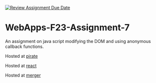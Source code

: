 [![Review Assignment Due Date](https://classroom.github.com/assets/deadline-readme-button-24ddc0f5d75046c5622901739e7c5dd533143b0c8e959d652212380cedb1ea36.svg)](https://classroom.github.com/a/Kv-XePEp)
# WebApps-F23-Assignment-7
An assignment on java script modifying the DOM and using anonymous callback functions.

Hosted at [pirate](https://44-563-webapps-f23.github.io/44563-webapps-f23-assignment7-eluvakathirupathi/pirate.html)

Hosted at [react](https://44-563-webapps-f23.github.io/44563-webapps-f23-assignment7-eluvakathirupathi/react.html)

Hosted at [merger](https://44-563-webapps-f23.github.io/44563-webapps-f23-assignment7-eluvakathirupathi/merger.html)
